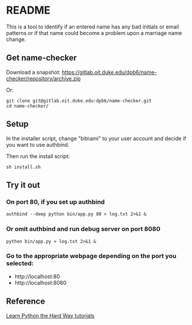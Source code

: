 # README

This is a tool to identify if an entered name has any bad initials or email patterns
or if that name could become a problem upon a marriage name change.

## Get name-checker

Download a snapshot: https://gitlab.oit.duke.edu/dpb6/name-checker/repository/archive.zip

Or:

    git clone git@gitlab.oit.duke.edu:dpb6/name-checker.git
    cd name-checker/

## Setup

In the installer script, change "bitnami" to your user account and decide if you want to use authbind.

Then run the install script:
    
    sh install.sh

## Try it out 
### On port 80, if you set up authbind

    authbind --deep python bin/app.py 80 > log.txt 2>&1 & 

### Or omit authbind and run debug server on port 8080

    python bin/app.py > log.txt 2>&1 &

### Go to the appropriate webpage depending on the port you selected:

- http://localhost:80
- http://localhost:8080

## Reference

[Learn Python the Hard Way tutorials](http://learnpythonthehardway.org/book/ex51.html)
